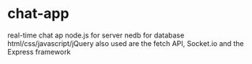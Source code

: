 # chat-app
real-time chat ap
node.js for server
nedb for database 
html/css/javascript/jQuery
also used are the fetch API, Socket.io and the Express framework
